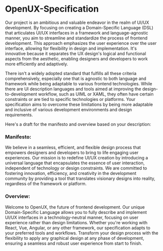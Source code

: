 # OpenUX-Specification

Our project is an ambitious and valuable endeavor in the realm of UI/UX development. By focusing on creating a Domain-Specific Language (DSL) that articulates UI/UX interfaces in a framework and language-agnostic manner, you aim to streamline and standardize the process of frontend development. This approach emphasizes the user experience over the user interface, allowing for flexibility in design and implementation. It's innovative because it separates the UX design's logical and functional aspects from the aesthetic, enabling designers and developers to work more efficiently and adaptively.

There isn't a widely adopted standard that fulfills all these criteria comprehensively, especially one that is agnostic to both language and framework while being adaptable to various frontend technologies. While there are UI description languages and tools aimed at improving the design-to-development workflow, such as UIML or XAML, they often have certain constraints or are tied to specific technologies or platforms. Your specification aims to overcome these limitations by being more adaptable and inclusive of various development environments and design requirements.

Here's a draft for the manifesto and overview based on your description:

### Manifesto:

We believe in a seamless, efficient, and flexible design process that empowers designers and developers to bring to life engaging user experiences. Our mission is to redefine UI/UX creation by introducing a universal language that encapsulates the essence of user interaction, independent of technology or design constraints. We are committed to fostering innovation, efficiency, and creativity in the development community by providing a tool that translates visionary designs into reality, regardless of the framework or platform.

### Overview:

Welcome to OpenUX, the future of frontend development. Our unique Domain-Specific Language allows you to fully describe and implement UI/UX interfaces in a technology-neutral manner, focusing on user experience rather than design limitations. Whether you're working with React, Vue, Angular, or any other framework, our specification adapts to your preferred tools and workflows. Transform your design process with the flexibility to apply any graphical design at any phase of development, ensuring a seamless and robust user experience from start to finish.
